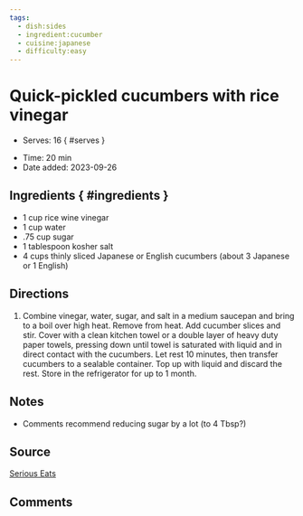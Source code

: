 ```yaml
---
tags:
  - dish:sides
  - ingredient:cucumber
  - cuisine:japanese
  - difficulty:easy
---
```

<!-- Tags can have colon, but no space around it -->

# Quick-pickled cucumbers with rice vinegar

<!-- Serves has to be a single number, no dashes, but text is allowed after the
number (e.g., 24 cookies) -->
- Serves: 16
{ #serves }
<!-- Time is not parsed, so anything can be input here, and additional
values can be added (e.g., "active time", "cooking time", etc) -->
- Time: 20 min
- Date added: 2023-09-26

## Ingredients { #ingredients }

<!-- Decimals are allowed, fractions are not. For ranges, use only a single dash
and no spaces between the numbers. -->

- 1 cup rice wine vinegar
- 1 cup water
- .75 cup sugar
- 1 tablespoon kosher salt
- 4 cups thinly sliced Japanese or English cucumbers (about 3 Japanese or 1 English)

## Directions

<!-- If you have a direction that refers to a number of some ingredient, wrap
the number in asterisks and add `{.ingredient-num}` afterwards. For example,
write `Add 2 Tbsp oil to pan` as `Add *2*{.ingredient-num} to pan`. This allows
us to properly change the number when changing the serves value. -->

1.  Combine vinegar, water, sugar, and salt in a medium saucepan and bring to a boil over high heat. Remove from heat. Add cucumber slices and stir. Cover with a clean kitchen towel or a double layer of heavy duty paper towels, pressing down until towel is saturated with liquid and in direct contact with the cucumbers. Let rest 10 minutes, then transfer cucumbers to a sealable container. Top up with liquid and discard the rest. Store in the refrigerator for up to 1 month. 

## Notes

<!-- Delete section if no additional notes -->

- Comments recommend reducing sugar by a lot (to 4 Tbsp?)

## Source

[Serious Eats](https://www.seriouseats.com/quick-pickled-cucumbers-rice-vinegar-recipe)

## Comments
